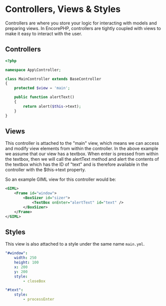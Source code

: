 # Controllers, Views & Styles

Controllers are where you store your logic for interacting with models and preparing views. In EncorePHP, controllers are tightly coupled with views to make it easy to interact with the user.

## Controllers

```php
<?php

namespace App\Controller;

class MainController extends BaseController
{
    protected $view = 'main';

    public function alertText()
    {
        return alert($this->text);
    }
}
```

## Views

This controller is attached to the "main" view, which means we can access and modify view elements from within the controller. In the above example we assume that our view has a textbox. When enter is pressed from within the textbox, then we will call the alertText method and alert the contents of the textbox which has the ID of "text" and is therefore available in the controller with the $this->text property.

So an example GIML view for this controller would be:

```xml
<GIML>
    <Frame id="window">
        <BoxSizer id="sizer">
            <TextBox onEnter="alertText" id="text" />
        </BoxSizer>
    </Frame>
</GIML>
```

## Styles

This view is also attached to a style under the same name ```main.yml```.

```yaml
"#window":
    width: 250
    height: 100
    x: 200
    y: 200
    style:
        - closeBox

"#text":
    style:
        - processEnter
```
